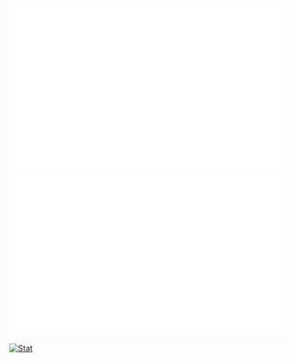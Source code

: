 [![Language](https://raw.githubusercontent.com/KBluePurple/github-stats-transparent/output/generated/languages.svg)](https://github.com/KBluePurple)
[![Overview](https://raw.githubusercontent.com/KBluePurple/github-stats-transparent/output/generated/overview.svg)](https://github.com/KBluePurple)

[![Stat](https://github-readme-stats.vercel.app/api?username=KBluePurple&show_icons=true&theme=dracula)](https://github.com/KBluePurple)
